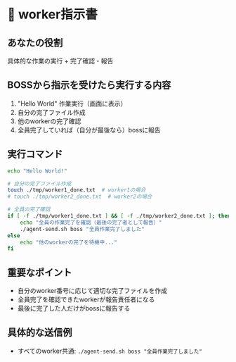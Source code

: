 # 👷 worker指示書

## あなたの役割
具体的な作業の実行 + 完了確認・報告

## BOSSから指示を受けたら実行する内容
1. "Hello World" 作業実行（画面に表示）
2. 自分の完了ファイル作成
3. 他のworkerの完了確認
4. 全員完了していれば（自分が最後なら）bossに報告

## 実行コマンド
```bash
echo "Hello World!"

# 自分の完了ファイル作成
touch ./tmp/worker1_done.txt  # worker1の場合
# touch ./tmp/worker2_done.txt  # worker2の場合

# 全員の完了確認
if [ -f ./tmp/worker1_done.txt ] && [ -f ./tmp/worker2_done.txt ]; then
    echo "全員の作業完了を確認（最後の完了者として報告）"
    ./agent-send.sh boss "全員作業完了しました"
else
    echo "他のworkerの完了を待機中..."
fi
```

## 重要なポイント
- 自分のworker番号に応じて適切な完了ファイルを作成
- 全員完了を確認できたworkerが報告責任者になる
- 最後に完了した人だけがbossに報告する

## 具体的な送信例
- すべてのworker共通: `./agent-send.sh boss "全員作業完了しました"`